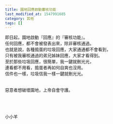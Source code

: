 ```yaml
---
title: 園地回應啟動審核功能
last_modified_at: 1547991685
category: 其他
tags: []
---
```


<p>即日起，園地啟動『回應』的『審核功能』。<br/>任何回應，都不會被發表出來，除非審核通過。<br/>也就是說，各種搗蛋的垃圾回應，大家通通都不會看到，<br/>只有被我審核通過的弟兄姊妹回應，大家才看得到。<br/><!--more-->至於那些垃圾回應，很簡單，我一鍵就刪光光，<br/>連看都不用看，搗蛋者再如何自爽也沒用。<br/>信件也一樣，垃圾信我一樣一鍵就刪光光。<br/><br/><br/>惡意者想破壞園地，上帝自會守護。<br/><br/><br/><br/><br/>小小羊<br/></p>